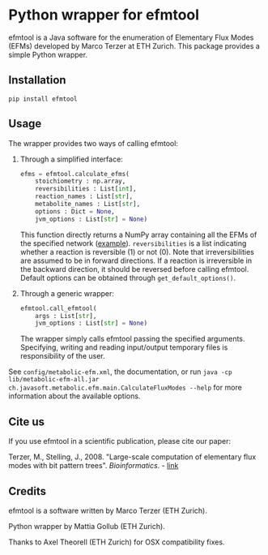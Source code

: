 # Python wrapper for efmtool
efmtool is a Java software for the enumeration of Elementary Flux Modes (EFMs)
developed by Marco Terzer at ETH Zurich. This package provides a simple Python
wrapper.

## Installation
`pip install efmtool`

## Usage
The wrapper provides two ways of calling efmtool:
1.  Through a simplified interface: 
    
    ```Python
    efms = efmtool.calculate_efms(
        stoichiometry : np.array,
        reversibilities : List[int],
        reaction_names : List[str],
        metabolite_names : List[str],
        options : Dict = None,
        jvm_options : List[str] = None)
    ```
    
    This function directly returns a NumPy array containing all the EFMs of the
    specified network ([example](./examples/small_network.py)).
    `reversibilities` is a list indicating whether a reaction is reversible (1)
    or not (0). Note that irreversibilities are assumed to be in forward
    directions. If a reaction is irreversible in the backward direction, it
    should be reversed before calling efmtool. Default options can be obtained
    through `get_default_options()`.


1.  Through a generic wrapper:
    
    ```Python
    efmtool.call_efmtool(
        args : List[str],
        jvm_options : List[str] = None)
    ```

    The wrapper simply calls efmtool passing the specified arguments.
    Specifying, writing and reading input/output temporary files is
    responsibility of the user.

See `config/metabolic-efm.xml`, the documentation, or run `java -cp
lib/metabolic-efm-all.jar ch.javasoft.metabolic.efm.main.CalculateFluxModes
--help` for more information about the available options.

## Cite us

If you use efmtool in a scientific publication, please cite our paper:

Terzer, M., Stelling, J., 2008. "Large-​scale computation of elementary flux
modes with bit pattern trees". *Bioinformatics*. -
[link](http://doi.org/10.1093/bioinformatics/btn401)


## Credits
efmtool is a software written by Marco Terzer (ETH Zurich).

Python wrapper by Mattia Gollub (ETH Zurich).

Thanks to Axel Theorell (ETH Zurich) for OSX compatibility fixes.
